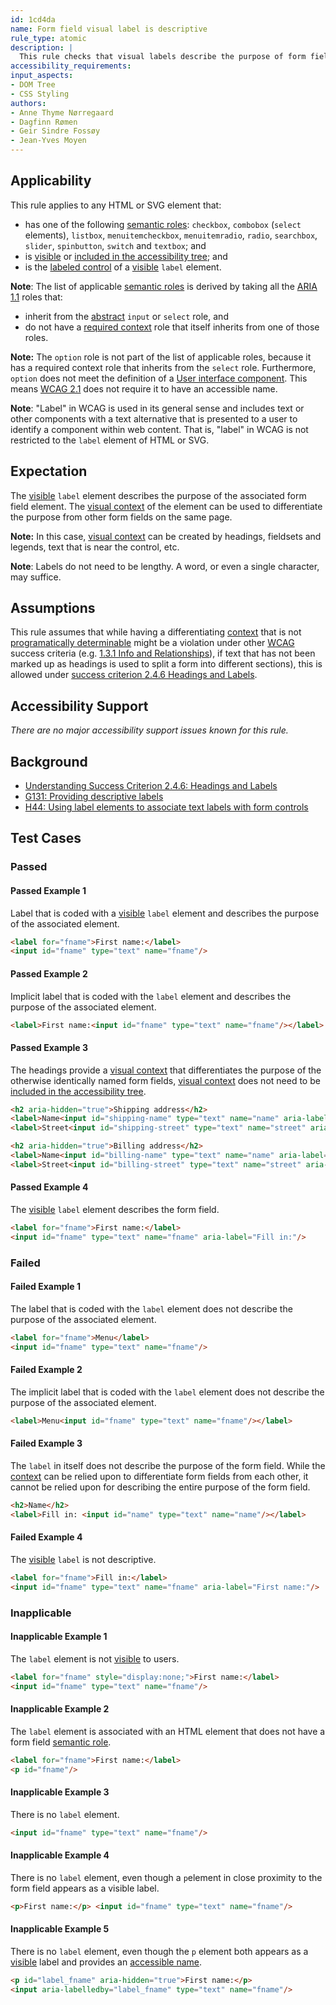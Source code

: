 ```yaml
---
id: 1cd4da
name: Form field visual label is descriptive
rule_type: atomic
description: |
  This rule checks that visual labels describe the purpose of form field elements.
accessibility_requirements: 
input_aspects:
- DOM Tree
- CSS Styling
authors:
- Anne Thyme Nørregaard
- Dagfinn Rømen
- Geir Sindre Fossøy
- Jean-Yves Moyen
---
```


## Applicability

This rule applies to any HTML or SVG element that:
- has one of the following [semantic roles](#semantic-role): `checkbox`, `combobox` (`select` elements), `listbox`, `menuitemcheckbox`, `menuitemradio`, `radio`, `searchbox`, `slider`, `spinbutton`, `switch` and `textbox`; and
- is [visible](#visible) or [included in the accessibility tree](#included-in-the-accessibility-tree); and 
- is the [labeled control](https://www.w3.org/TR/html/sec-forms.html#labeled-control) of a [visible](#visible) `label` element.

**Note**: The list of applicable [semantic roles](#semantic-roles) is derived by taking all the [ARIA 1.1](https://www.w3.org/TR/wai-aria-1.1/) roles that:
- inherit from the [abstract](https://www.w3.org/TR/wai-aria/#abstract_roles) `input` or `select` role, and 
- do not have a [required context](https://www.w3.org/TR/wai-aria/#scope) role that itself inherits from one of those roles.

**Note:** The `option` role is not part of the list of applicable roles, because it has a required context role that inherits from the `select` role. Furthermore, `option` does not meet the definition of a [User interface component](https://www.w3.org/TR/WCAG21/#dfn-user-interface-components). This means [WCAG 2.1](https://www.w3.org/TR/WCAG21/) does not require it to have an accessible name.

**Note**: "Label" in WCAG is used in its general sense and includes text or other components with a text alternative that is presented to a user to identify a component within web content. That is, "label" in WCAG is not restricted to the `label` element of HTML or SVG.

## Expectation

The [visible](#visible) `label` element describes the purpose of the associated form field element. The [visual context](#visual-context) of the element can be used to differentiate the purpose from other form fields on the same page.

**Note:** In this case, [visual context](#visual-context) can be created by headings, fieldsets and legends, text that is near the control, etc.

**Note**: Labels do not need to be lengthy. A word, or even a single character, may suffice.

## Assumptions

This rule assumes that while having a differentiating [context](#context) that is not [programatically determinable](#https://www.w3.org/TR/WCAG21/#dfn-programmatically-determinable) might be a violation under other [WCAG](https://www.w3.org/TR/WCAG21/) success criteria (e.g. [1.3.1 Info and Relationships](https://www.w3.org/WAI/WCAG21/Understanding/info-and-relationships)), if text that has not been marked up as headings is used to split a form into different sections), this is allowed under [success criterion 2.4.6 Headings and Labels](https://www.w3.org/WAI/WCAG21/Understanding/headings-and-labels).

## Accessibility Support

_There are no major accessibility support issues known for this rule._

## Background

- [Understanding Success Criterion 2.4.6: Headings and Labels](https://www.w3.org/WAI/WCAG21/Understanding/headings-and-labels.html) 
- [G131: Providing descriptive labels](https://www.w3.org/WAI/WCAG21/Techniques/general/G131)
- [H44: Using label elements to associate text labels with form controls](https://www.w3.org/WAI/WCAG21/Techniques/html/H44)

## Test Cases

### Passed

#### Passed Example 1

Label that is coded with a [visible](#visible) `label` element and describes the purpose of the associated element.

```html
<label for="fname">First name:</label>
<input id="fname" type="text" name="fname"/>
```

#### Passed Example 2

Implicit label that is coded with the `label` element and describes the purpose of the associated element.

```html
<label>First name:<input id="fname" type="text" name="fname"/></label>
```

#### Passed Example 3

The headings provide a [visual context](#visual-context) that differentiates the purpose of the otherwise identically named form fields, [visual context](#visual-context) does not need to be [included in the accessibility tree](#included-in-the-accessibility-tree).

```html
<h2 aria-hidden="true">Shipping address</h2>
<label>Name<input id="shipping-name" type="text" name="name" aria-label="(Shipping) Name" /></label>
<label>Street<input id="shipping-street" type="text" name="street" aria-label="(Shipping) Street" /></label>

<h2 aria-hidden="true">Billing address</h2>
<label>Name<input id="billing-name" type="text" name="name" aria-label="(Billing) Name"/></label>
<label>Street<input id="billing-street" type="text" name="street" aria-label="(Billing) Name" /></label>
```

#### Passed Example 4

The [visible](#visible) `label` element describes the form field.

```html
<label for="fname">First name:</label>
<input id="fname" type="text" name="fname" aria-label="Fill in:"/>
```

### Failed

#### Failed Example 1

The label that is coded with the `label` element does not describe the purpose of the associated element.

```html
<label for="fname">Menu</label>
<input id="fname" type="text" name="fname"/>
```

#### Failed Example 2

The implicit label that is coded with the `label` element does not describe the purpose of the associated element.

```html
<label>Menu<input id="fname" type="text" name="fname"/></label>
```

#### Failed Example 3

The `label` in itself does not describe the purpose of the form field. While the [context](#context) can be relied upon to differentiate form fields from each other, it cannot be relied upon for describing the entire purpose of the form field.

```html
<h2>Name</h2>
<label>Fill in: <input id="name" type="text" name="name"/></label>
```

#### Failed Example 4

The [visible](#visible) `label` is not descriptive.

```html
<label for="fname">Fill in:</label>
<input id="fname" type="text" name="fname" aria-label="First name:"/>
```

### Inapplicable

#### Inapplicable Example 1

The `label` element is not [visible](#visible) to users.

```html
<label for="fname" style="display:none;">First name:</label>
<input id="fname" type="text" name="fname"/>
```

#### Inapplicable Example 2

The `label` element is associated with an HTML element that does not have a form field [semantic role](#semantic-role).

```html
<label for="fname">First name:</label>
<p id="fname"/>
```

#### Inapplicable Example 3

There is no `label` element.

```html
<input id="fname" type="text" name="fname"/>
```

#### Inapplicable Example 4

There is no `label` element, even though a `p`element in close proximity to the form field appears as a visible label. 

```html
<p>First name:</p> <input id="fname" type="text" name="fname"/>
```

#### Inapplicable Example 5

There is no `label` element, even though the `p` element both appears as a [visible](#visible) label and provides an [accessible name](#accessible-name).

```html
<p id="label_fname" aria-hidden="true">First name:</p>
<input aria-labelledby="label_fname" type="text" name="fname"/>
```